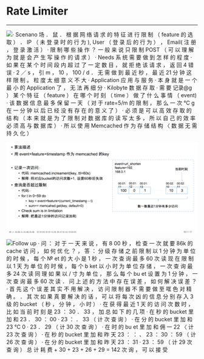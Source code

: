 # Rate Limiter



---

![· Scenano 场 ． 鼠 ． 根 据 网 络 请 求 的 特 征 进 行 限 制 （ feature 的 选 取 ） ． IP （ 未 登 录 时 的 行 为 ), User （ 登 录 后 的 行 为 ） ， Email( 注 册 ， 登 录 激 活 ） · 限 制 哪 些 操 作 ？ 一 般 来 说 只 限 制 POST （ 可 以 理 解 为 就 是 会 产 生 写 操 作 的 请 求 ） · Needs 系 统 需 要 做 到 怎 样 的 程 度 · 如 果 在 某 个 时 间 段 内 超 过 了 一 定 数 目 ， 就 拒 绝 该 请 求 ， 返 回 4 错 误 · 2 ／ s ， 引 m ， 10 ， 100 / d ． 无 需 做 到 最 近 秒 ， 最 近 21 分 钟 这 样 限 制 。 粒 度 太 细 意 义 不 大 · Application 应 用 与 服 务 · 本 身 就 是 一 个 最 小 的 Application 了 ， 无 法 再 细 分 · Kilobyte 数 据 存 取 · 需 要 记录@g ） 某 个 特 征 （ feature ） 在 哪 个 时 刻 （ time ） 做 了 什 么 事 情 （ event) · 该 数 据 信 息 最 多 保 留 一 天 （ 对 于 rate=5/m 的 限 制 ， 那 么 一 次 ℃ g 在 一 分 钟 以 后 已 经 没 有 存 在 的 意 义 了 ） · 必 须 是 可 以 高 效 存 取 的 结 构 （ 本 来 就 是 为 了 限 制 对 数 据 库 的 读 写 太 多 ， 所 以 自 己 的 效 率 必 须 高 与 数 据 库 ） · 所 以 使 用 Memcached 作 为 存 储 结 构 〈 数 据 无 需 持 久 化 ） ](../../media/Rate-Limiter-Rate-Limiter-Rate-Limiter-image1.png)



![• event+feature+timestamp memcached fikey event=url shorten feature=192. 168.0.1 : memcached.increament(key, ttl=60s) 00:01: 100 00:01: O 00:01: 1 00:02: 10 00:02: 3 • for t in 0---59 do • key = event+feature+(current_timestamp --- t) • sum+= memcahed.get(key, default=O) • Check sum is in limitation ](../../media/Rate-Limiter-Rate-Limiter-Rate-Limiter-image2.png)



![Follow up · 问 ： 对 于 一 天 来 说 ， 有 8 00 秒 ， 检 查 一 次 就 要 86k 的 cache 访 问 ， 如 何 优 化 ？ ， 答 ： 分 级 存 储 之 前 限 制 以 1 分 钟 为 单 位 的 时 候 ， 每 个 № et 的 大 小 是 1 秒 ， 一 次 查 询 最 多 60 次 读 现 在 限 制 以 1 天 为 单 位 的 时 候 ， 每 个 b ket 以 小 时 为 单 位 存 储 ， 一 次 查 询 最 多 24 次 读 同 理 如 果 以 / 寸 为 单 位 ， 那 么 每 个 bu et 设 置 为 1 分 钟 ， 一 次 查 询 最 多 60 次 读 ． 问 上 述 的 方 法 中 存 在 误 差 ， 如 何 解 决 误 差 ？ · 首 先 这 个 误 差 其 实 不 用 解 决 ， 访 问 限 制 器 不 需 要 做 至 哐 色 对 精 确 。 ． 其 次 如 果 真 要 解 决 的 话 ， 可 以 将 每 次 凶 的 信 息 分 别 存 入 3 级 的 bucket （ 秒 ， 分 钟 ， 小 时 ） · 在 获 得 最 近 1 天 的 访 问 次 数 时 ， 比 如 当 前 时 刻 是 23 ： 30 ． 33 ， 加 总 如 下 的 几 项 · 在 秒 的 bucket 里 加 和 23 ． 30 ： 00 · 23 ： ． 33 （ 计 次 查 询 ） · 在 分 的 bucket 里 加 和 23 ℃ 0 · 23 ． 29 （ 计 30 次 查 询 ） · 在 时 的 bu et 里 加 和 佣 一 22 〈 计 23 次 查 询 ） · 在 秒 的 bucket 里 加 和 昨 天 23 ： ： 、 23 ： 30 ： 59 （ 计 26 次 查 询 ） · 在 分 的 bucket 里 加 和 昨 天 23 ： 31 · 23 ： 59 （ 计 29 次 查 询 ） 总 计 耗 费 + 30 + 23 + 26 + 29 = 142 次 询 ， 可 以 接 受 ](../../media/Rate-Limiter-Rate-Limiter-Rate-Limiter-image3.png)






